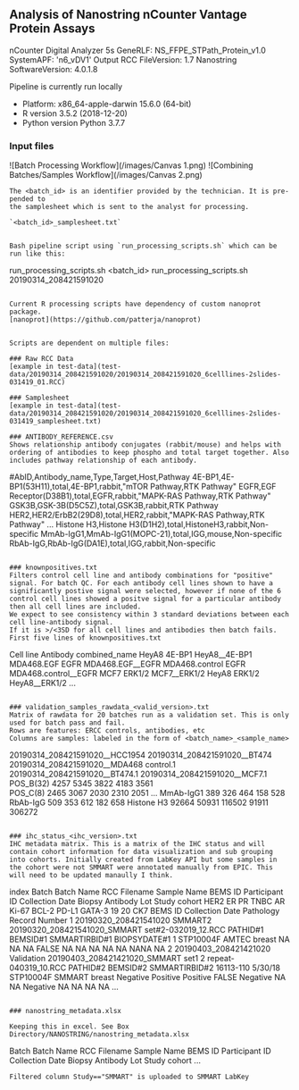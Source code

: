 ## Analysis of Nanostring nCounter Vantage Protein Assays
nCounter Digital Analyzer 5s
GeneRLF: NS_FFPE_STPath_Protein_v1.0
SystemAPF: 'n6_vDV1'
Output RCC FileVersion: 1.7
Nanostring SoftwareVersion: 4.0.1.8

Pipeline is currently run locally
 - Platform: x86_64-apple-darwin 15.6.0 (64-bit)
 - R version 3.5.2 (2018-12-20)
 - Python version Python 3.7.7

### Input files
![Batch Processing Workflow](/images/Canvas 1.png)
![Combining Batches/Samples Workflow](/images/Canvas 2.png)
```
The <batch_id> is an identifier provided by the technician. It is pre-pended to
the samplesheet which is sent to the analyst for processing.

`<batch_id>_samplesheet.txt`


Bash pipeline script using `run_processing_scripts.sh` which can be run like this:
```
run_processing_scripts.sh <batch_id>
run_processing_scripts.sh 20190314_208421591020

```

Current R processing scripts have dependency of custom nanoprot package. 
[nanoprot](https://github.com/patterja/nanoprot)


Scripts are dependent on multiple files:

### Raw RCC Data
[example in test-data](test-data/20190314_208421591020/20190314_208421591020_6celllines-2slides-031419_01.RCC)

### Samplesheet
[example in test-data](test-data/20190314_208421591020/20190314_208421591020_6celllines-2slides-031419_samplesheet.txt)

### ANTIBODY_REFERENCE.csv
Shows relationship antibody conjugates (rabbit/mouse) and helps with ordering of antibodies to keep phospho and total target together. Also includes pathway relationship of each antibody. 

```
#AbID,Antibody_name,Type,Target,Host,Pathway
4E-BP1,4E-BP1(53H11),total,4E-BP1,rabbit,"mTOR Pathway,RTK Pathway"
EGFR,EGF Receptor(D38B1),total,EGFR,rabbit,"MAPK-RAS Pathway,RTK Pathway"
GSK3B,GSK-3B(D5C5Z),total,GSK3B,rabbit,RTK Pathway
HER2,HER2/ErbB2(29D8),total,HER2,rabbit,"MAPK-RAS Pathway,RTK Pathway"
...
Histone H3,Histone H3(D1H2),total,HistoneH3,rabbit,Non-specific
MmAb-IgG1,MmAb-IgG1(MOPC-21),total,IGG,mouse,Non-specific
RbAb-IgG,RbAb-IgG(DA1E),total,IGG,rabbit,Non-specific
```

### knownpositives.txt
Filters control cell line and antibody combinations for "positive" signal. For batch QC. For each antibody cell lines shown to have a significantly postive signal were selected, however if none of the 6 control cell lines showed a positve signal for a particular antibody then all cell lines are included. 
We expect to see consistency within 3 standard deviations between each cell line-antibody signal. 
If it is >/<3SD for all cell lines and antibodies then batch fails. 
First five lines of knownpositives.txt
```
Cell line       Antibody        combined_name
HeyA8   4E-BP1  HeyA8__4E-BP1
MDA468.EGF      EGFR    MDA468.EGF__EGFR
MDA468.control  EGFR    MDA468.control__EGFR
MCF7    ERK1/2  MCF7__ERK1/2
HeyA8   ERK1/2  HeyA8__ERK1/2
...
```  

### validation_samples_rawdata_<valid_version>.txt
Matrix of rawdata for 20 batches run as a validation set. This is only used for batch pass and fail. 
Rows are features: ERCC controls, antibodies, etc
Columns are samples: labeled in the form of <batch_name>_<sample_name>

```
20190314_208421591020__HCC1954  20190314_208421591020__BT474    20190314_208421591020__MDA468 control.1	20190314_208421591020__BT474.1    20190314_208421591020__MCF7.1
POS_B(32)	4257	5345	3822	4183	3561	
POS_C(8)	2465	3067	2030	2310	2051
...
MmAb-IgG1	389	326	464	158	528	
RbAb-IgG	509	353	612	182	658	
Histone H3	92664	50931	116502	91911	306272
```

### ihc_status_<ihc_version>.txt
IHC metadata matrix. This is a matrix of the IHC status and will contain cohort information for data visualization and sub grouping into cohorts. Initially created from LabKey API but some samples in the cohort were not SMMART were annotated manually from EPIC. This will need to be updated manaully I think. 

```
index	Batch	Batch Name	RCC Filename	Sample Name	BEMS ID	Participant ID	Collection Date	Biopsy	Antibody Lot	Study	cohort	HER2	ER	PR	TNBC	AR	Ki-67	BCL-2	PD-L1	GATA-3	19	20	CK7	BEMS ID	Collection Date	Pathology Record Number
1	20190320_208421541020	SMMART2	20190320_208421541020_SMMART set#2-032019_12.RCC	PATHID#1	BEMSID#1	SMMARTIRBID#1	BIOPSYDATE#1	1	STP10004F	AMTEC	breast	NA	NA	NA	FALSE	NA	NA	NA	NA	NA	NANA	NA
2	20190403_208421421020	Validation	20190403_208421421020_SMMART set1 2 repeat-040319_10.RCC	PATHID#2 BEMSID#2	SMMARTIRBID#2	16113-110	5/30/18		STP10004F	SMMART	breast	Negative	Positive	Positive	FALSE	Negative	NA	NA	Negative	NA	NA	NA	NA
...
```

### nanostring_metadata.xlsx

Keeping this in excel. See Box Directory/NANOSTRING/nanostring_metadata.xlsx

```
Batch	Batch Name	RCC Filename	Sample Name	BEMS ID	Participant ID	Collection Date	Biopsy	Antibody Lot	Study	cohort
...
```
Filtered column Study=="SMMART" is uploaded to SMMART LabKey

